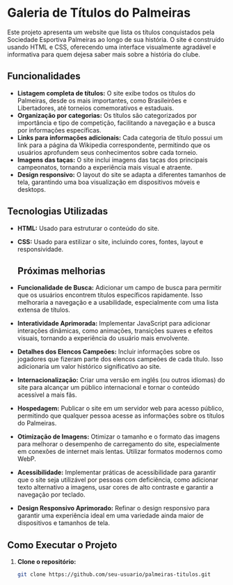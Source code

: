 # Galeria de Títulos do Palmeiras

Este projeto apresenta um website que lista os títulos conquistados pela Sociedade Esportiva Palmeiras ao longo de sua história. O site é construído usando HTML e CSS, oferecendo uma interface visualmente agradável e informativa para quem dejesa saber mais sobre a história do clube.

## Funcionalidades

* **Listagem completa de títulos:** O site exibe todos os títulos do Palmeiras, desde os mais importantes, como Brasileirões e Libertadores, até torneios comemorativos e estaduais.
* **Organização por categorias:** Os títulos são categorizados por importância e tipo de competição, facilitando a navegação e a busca por informações específicas.
* **Links para informações adicionais:** Cada categoria de título possui um link para a página da Wikipedia correspondente, permitindo que os usuários aprofundem seus conhecimentos sobre cada torneio.
* **Imagens das taças:** O site inclui imagens das taças dos principais campeonatos, tornando a experiência mais visual e atraente.
* **Design responsivo:** O layout do site se adapta a diferentes tamanhos de tela, garantindo uma boa visualização em dispositivos móveis e desktops.


## Tecnologias Utilizadas

* **HTML:** Usado para estruturar o conteúdo do site.
* **CSS:** Usado para estilizar o site, incluindo cores, fontes, layout e responsividade.

  ## Próximas melhorias

* **Funcionalidade de Busca:** Adicionar um campo de busca para permitir que os usuários encontrem títulos específicos rapidamente. Isso melhoraria a navegação e a usabilidade, especialmente com uma lista extensa de títulos.
* **Interatividade Aprimorada:** Implementar JavaScript para adicionar interações dinâmicas, como animações, transições suaves e efeitos visuais, tornando a experiência do usuário mais envolvente.
* **Detalhes dos Elencos Campeões:** Incluir informações sobre os jogadores que fizeram parte dos elencos campeões de cada título. Isso adicionaria um valor histórico significativo ao site.
* **Internacionalização:** Criar uma versão em inglês (ou outros idiomas) do site para alcançar um público internacional e tornar o conteúdo acessível a mais fãs.
* **Hospedagem:** Publicar o site em um servidor web para acesso público, permitindo que qualquer pessoa acesse as informações sobre os títulos do Palmeiras.
* **Otimização de Imagens:** Otimizar o tamanho e o formato das imagens para melhorar o desempenho de carregamento do site, especialmente em conexões de internet mais lentas.  Utilizar formatos modernos como WebP.
* **Acessibilidade:** Implementar práticas de acessibilidade para garantir que o site seja utilizável por pessoas com deficiência, como adicionar texto alternativo a imagens, usar cores de alto contraste e garantir a navegação por teclado.
* **Design Responsivo Aprimorado:** Refinar o design responsivo para garantir uma experiência ideal em uma variedade ainda maior de dispositivos e tamanhos de tela.

## Como Executar o Projeto

1. **Clone o repositório:**
   ```bash
   git clone https://github.com/seu-usuario/palmeiras-titulos.git
